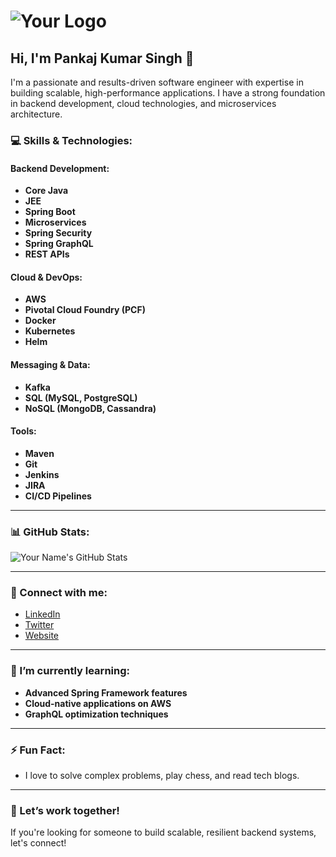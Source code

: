 # ![Your Logo](https://your-logo-url.com/logo.png)

## Hi, I'm Pankaj Kumar Singh 👋

I'm a passionate and results-driven software engineer with expertise in building scalable, high-performance applications. I have a strong foundation in backend development, cloud technologies, and microservices architecture.

### 💻 Skills & Technologies:

#### Backend Development:
- **Core Java**  
- **JEE**  
- **Spring Boot**  
- **Microservices**  
- **Spring Security**  
- **Spring GraphQL**  
- **REST APIs**  

#### Cloud & DevOps:
- **AWS**  
- **Pivotal Cloud Foundry (PCF)**  
- **Docker**  
- **Kubernetes**  
- **Helm**  

#### Messaging & Data:
- **Kafka**  
- **SQL (MySQL, PostgreSQL)**  
- **NoSQL (MongoDB, Cassandra)**  

#### Tools:
- **Maven**  
- **Git**  
- **Jenkins**  
- **JIRA**  
- **CI/CD Pipelines**

---

### 📊 GitHub Stats:

![Your Name's GitHub Stats](https://github-readme-stats.vercel.app/api?username=your-username&show_icons=true&hide_title=true&count_private=true&hide=prs&theme=radical)

---

### 📱 Connect with me:

- [LinkedIn](https://www.linkedin.com/in/your-linkedin-profile/)
- [Twitter](https://twitter.com/your-twitter-handle/)
- [Website](https://your-website.com/)

---

### 🌱 I’m currently learning:

- **Advanced Spring Framework features**  
- **Cloud-native applications on AWS**  
- **GraphQL optimization techniques**

---

### ⚡ Fun Fact:

- I love to solve complex problems, play chess, and read tech blogs.

---

### 🎯 Let’s work together!

If you're looking for someone to build scalable, resilient backend systems, let's connect!


